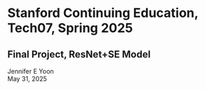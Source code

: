 # Stanford Continuing Education, Tech07, Spring 2025  
## Final Project, ResNet+SE Model  

Jennifer E Yoon  
May 31, 2025  


